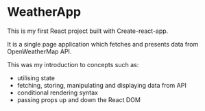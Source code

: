 # WeatherApp

This is my first React project built with Create-react-app.

It is a single page application which fetches and presents data from OpenWeatherMap API.

This was my introduction to concepts such as:
- utilising state
- fetching, storing, manipulating and displaying data from API
- conditional rendering syntax
- passing props up and down the React DOM
